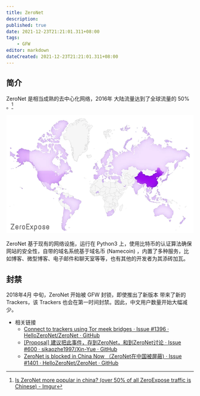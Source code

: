 ```yaml
---
title: ZeroNet
description:
published: true
date: 2021-12-23T21:21:01.311+08:00
tags:
    - GFW
editor: markdown
dateCreated: 2021-12-23T21:21:01.311+08:00
---
```


## 简介

ZeroNet 是相当成熟的去中心化网络，2016年 大陆流量达到了全球流量的 50% 。[^0Pic]

[^0Pic]: [Is ZeroNet more popular in china? (over 50% of all ZeroExpose traffic is Chinese) - Imgur](https://web.archive.org/web/20211223123025/https://imgur.com/9GPgBNc)

![流量图](/src/anti-censorship/ZeroNet/ZeroNet_China.webp)

ZeroNet 基于现有的网络设施，运行在 Python3 上，使用比特币的认证算法确保网站的安全性，自带的域名系统基于域名币 (Namecoin) ，内置了多种服务，比如博客、微型博客、电子邮件和聊天室等等，也有其他的开发者为其添砖加瓦。

## 封禁

2018年4月 中旬，ZeroNet 开始被 GFW 封锁，即使推出了新版本 带来了新的 Trackers，该 Trackers 也会在第一时间封禁。因此，中文用户数量开始大幅减少。

+ 相关链接
    + [Connect to trackers using Tor meek bridges · Issue #1396 · HelloZeroNet/ZeroNet · GitHub](https://web.archive.org/web/20201030101908/https://github.com/HelloZeroNet/ZeroNet/issues/1396)
    + [[Proposal] 建议把此事件，存到ZeroNet，和到ZeroNet讨论 · Issue #600 · sikaozhe1997/Xin-Yue · GitHub](https://web.archive.org/web/20210124152839/https://github.com/sikaozhe1997/Xin-Yue/issues/600)
    + [ZeroNet is blocked in China Now （ZeroNet在中国被屏蔽) · Issue #1401 · HelloZeroNet/ZeroNet · GitHub](https://web.archive.org/web/20201030101902/https://github.com/HelloZeroNet/ZeroNet/issues/1401)
